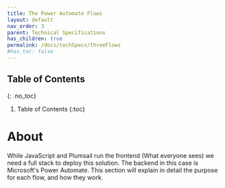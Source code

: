 ```yaml
---
title: The Power Automate Flows
layout: default
nav_order: 3
parent: Technical Specifications
has_children: true
permalink: /docs/techSpecs/threeFlows
#has_toc: false
---
```


## Table of Contents
{: .no_toc}

1. Table of Contents
{:toc}

# About

While JavaScript and Plumsail run the frontend (What everyone sees) we need a full stack to deploy this solution. The backend in this case is Microsoft's Power Automate. This section will explain in detail the purpose for each flow, and how they work. 